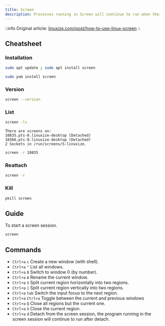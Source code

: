 ```yaml
---
title: Screen
description: Processes running in Screen will continue to run when their window is not visible even if you get disconnected
---
```


::info
Original article: [linuxize.com/post/how-to-use-linux-screen](https://linuxize.com/post/how-to-use-linux-screen)
::

## Cheatsheet

### Installation

```bash [Ubuntu/Debian]
sudo apt update ; sudo apt install screen
```

```bash [CentOS/Fedora]
sudo yum install screen
```

### Version

```bash
screen --version
```

### List

```bash
screen -ls
```

```output
There are screens on:
10835.pts-0.linuxize-desktop (Detached)
10366.pts-0.linuxize-desktop (Detached)
2 Sockets in /run/screens/S-linuxize.
```

```bash
screen -r 10835
```

### Reattach

```bash
screen -r
```

### Kill

```bash
pkill screen
```

## Guide

To start a screen session.

```bash
screen
```

## Commands

* `Ctrl+a` `c` Create a new window (with shell).
* `Ctrl+a` `"` List all windows.
* `Ctrl+a` `0` Switch to window 0 (by number).
* `Ctrl+a` `A` Rename the current window.
* `Ctrl+a` `S` Split current region horizontally into two regions.
* `Ctrl+a` `|` Split current region vertically into two regions.
* `Ctrl+a` `tab` Switch the input focus to the next region.
* `Ctrl+a` `Ctrl+a` Toggle between the current and previous windows
* `Ctrl+a` `Q` Close all regions but the current one.
* `Ctrl+a` `X` Close the current region.
* `Ctrl+a` `d` Detach from the screen session, the program running in the screen session will continue to run after detach.
